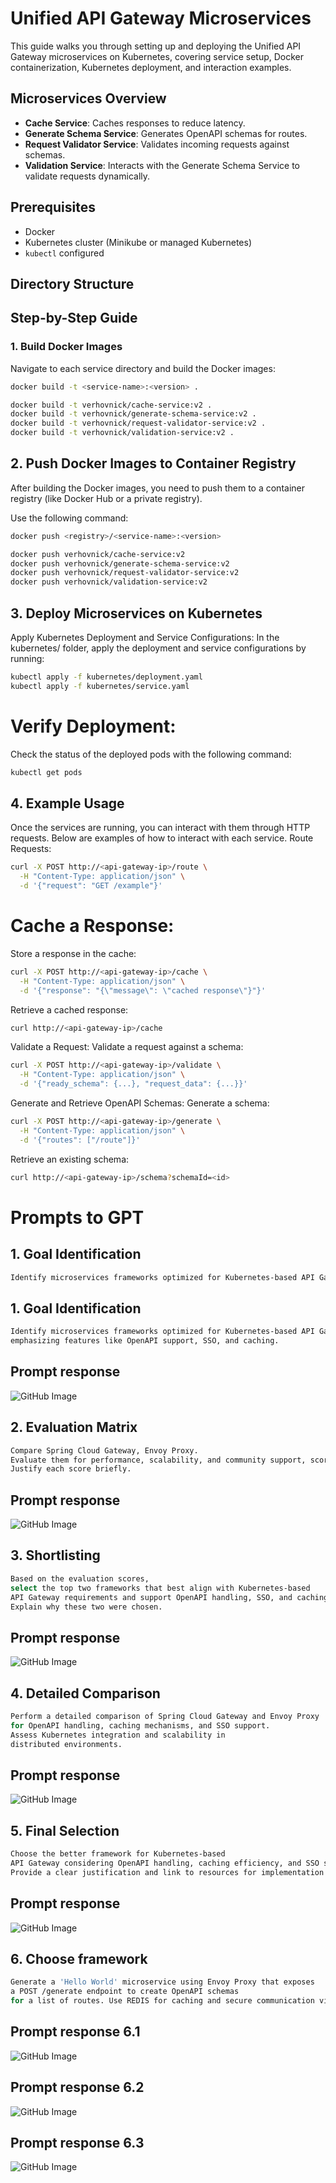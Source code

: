 # Unified API Gateway Microservices

This guide walks you through setting up and deploying the Unified API Gateway microservices on Kubernetes, covering service setup, Docker containerization, Kubernetes deployment, and interaction examples.

## Microservices Overview

- **Cache Service**: Caches responses to reduce latency.
- **Generate Schema Service**: Generates OpenAPI schemas for routes.
- **Request Validator Service**: Validates incoming requests against schemas.
- **Validation Service**: Interacts with the Generate Schema Service to validate requests dynamically.

## Prerequisites

- Docker
- Kubernetes cluster (Minikube or managed Kubernetes)
- `kubectl` configured

## Directory Structure


## Step-by-Step Guide

### 1. Build Docker Images

Navigate to each service directory and build the Docker images:

```bash
docker build -t <service-name>:<version> .

docker build -t verhovnick/cache-service:v2 .
docker build -t verhovnick/generate-schema-service:v2 .
docker build -t verhovnick/request-validator-service:v2 .
docker build -t verhovnick/validation-service:v2 .
```

## 2. Push Docker Images to Container Registry

After building the Docker images, you need to push them to a container registry (like Docker Hub or a private registry).

Use the following command:

```bash
docker push <registry>/<service-name>:<version>

docker push verhovnick/cache-service:v2
docker push verhovnick/generate-schema-service:v2
docker push verhovnick/request-validator-service:v2
docker push verhovnick/validation-service:v2

```
## 3. Deploy Microservices on Kubernetes
Apply Kubernetes Deployment and Service Configurations:
In the kubernetes/ folder, apply the deployment and service configurations by running:
```bash
kubectl apply -f kubernetes/deployment.yaml
kubectl apply -f kubernetes/service.yaml
```

# Verify Deployment:
Check the status of the deployed pods with the following command:
```bash
kubectl get pods
```

## 4. Example Usage
Once the services are running, you can interact with them through HTTP requests. Below are examples of how to interact with each service.
Route Requests:
```bash 
curl -X POST http://<api-gateway-ip>/route \
  -H "Content-Type: application/json" \
  -d '{"request": "GET /example"}'
```

# Cache a Response:
Store a response in the cache:
```bash 
curl -X POST http://<api-gateway-ip>/cache \
  -H "Content-Type: application/json" \
  -d '{"response": "{\"message\": \"cached response\"}"}'
```
Retrieve a cached response:
```bash 
curl http://<api-gateway-ip>/cache
```

Validate a Request:
Validate a request against a schema:
```bash 
curl -X POST http://<api-gateway-ip>/validate \
  -H "Content-Type: application/json" \
  -d '{"ready_schema": {...}, "request_data": {...}}'
```

Generate and Retrieve OpenAPI Schemas:
Generate a schema:

```bash 
curl -X POST http://<api-gateway-ip>/generate \
  -H "Content-Type: application/json" \
  -d '{"routes": ["/route"]}'
```

Retrieve an existing schema:
```bash
curl http://<api-gateway-ip>/schema?schemaId=<id>
```
# Prompts to GPT
## 1. Goal Identification
```bash
Identify microservices frameworks optimized for Kubernetes-based API Gateways, emphasizing features like OpenAPI support, SSO, and caching.
```

## 1. Goal Identification
```bash
Identify microservices frameworks optimized for Kubernetes-based API Gateways, 
emphasizing features like OpenAPI support, SSO, and caching.
```
## Prompt response
![GitHub Image](/hackathon/pics/prompt_1.png)

## 2. Evaluation Matrix
```bash
Compare Spring Cloud Gateway, Envoy Proxy. 
Evaluate them for performance, scalability, and community support, scoring each from 1 to 5. 
Justify each score briefly.
```
## Prompt response
![GitHub Image](/hackathon/pics/prompt_2.png)

## 3. Shortlisting
```bash
Based on the evaluation scores, 
select the top two frameworks that best align with Kubernetes-based 
API Gateway requirements and support OpenAPI handling, SSO, and caching. 
Explain why these two were chosen.
```

## Prompt response
![GitHub Image](/hackathon/pics/prompt_3.png)


## 4. Detailed Comparison
```bash
Perform a detailed comparison of Spring Cloud Gateway and Envoy Proxy 
for OpenAPI handling, caching mechanisms, and SSO support. 
Assess Kubernetes integration and scalability in 
distributed environments.
```
## Prompt response
![GitHub Image](/hackathon/pics/prompt_4.png)

## 5. Final Selection
```bash
Choose the better framework for Kubernetes-based 
API Gateway considering OpenAPI handling, caching efficiency, and SSO support. 
Provide a clear justification and link to resources for implementation.
```

## Prompt response
![GitHub Image](/hackathon/pics/prompt_5.png)

## 6. Choose framework
```bash
Generate a 'Hello World' microservice using Envoy Proxy that exposes 
a POST /generate endpoint to create OpenAPI schemas 
for a list of routes. Use REDIS for caching and secure communication via OIDC.
```
## Prompt response 6.1
![GitHub Image](/hackathon/pics/prompt_6_1.png)
## Prompt response 6.2
![GitHub Image](/hackathon/pics/prompt_6_2.png)
## Prompt response 6.3
![GitHub Image](/hackathon/pics/prompt_6_3.png)

